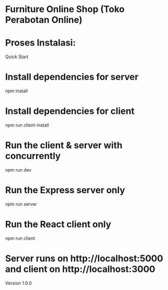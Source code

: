 # Furniture Online Shop (Toko Perabotan Online)

# Proses Instalasi:

Quick Start
# Install dependencies for server

npm install
# Install dependencies for client

npm run client-install
# Run the client & server with concurrently

npm run dev
# Run the Express server only

npm run server
# Run the React client only

npm run client
# Server runs on http://localhost:5000 and client on http://localhost:3000


Version 1.0.0
